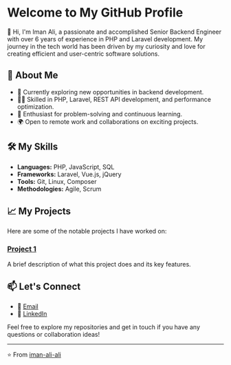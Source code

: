 # Welcome to My GitHub Profile

👋 Hi, I'm Iman Ali, a passionate and accomplished Senior Backend Engineer with over 6 years of experience in PHP and Laravel development. 
My journey in the tech world has been driven by my curiosity and love for creating efficient and user-centric software solutions.

## 🚀 About Me

- 💼 Currently exploring new opportunities in backend development.
- 👨‍💻 Skilled in PHP, Laravel, REST API development, and performance optimization.
- 🧩 Enthusiast for problem-solving and continuous learning.
- 🌍 Open to remote work and collaborations on exciting projects.

## 🛠️ My Skills

- **Languages:** PHP, JavaScript, SQL
- **Frameworks:** Laravel, Vue.js, jQuery
- **Tools:** Git, Linux, Composer
- **Methodologies:** Agile, Scrum

## 📈 My Projects

Here are some of the notable projects I have worked on:

### [Project 1](https://github.com/yourusername/project1)
A brief description of what this project does and its key features.

## 📫 Let's Connect

- 📧 [Email](mailto:iman.ali.work@gmail.com)
- 💼 [LinkedIn](https://www.linkedin.com/in/iman-ali-ali)

Feel free to explore my repositories and get in touch if you have any questions or collaboration ideas!

---

⭐️ From [iman-ali-ali](https://github.com/iman-ali-ali)
